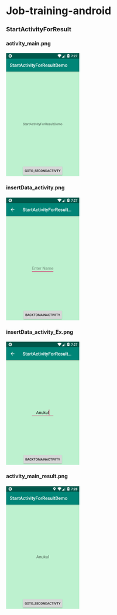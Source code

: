 # Job-training-android
<h3>StartActivityForResult</h3>

<h4>activity_main.png</h4>
<img src="screenshot/activity_main.png" width=200 ,height=200 />

<h4>insertData_activity.png</h4>
<img src="screenshot/insertData_activity.png" width=200 ,height=200 />

<h4>insertData_activity_Ex.png</h4>
<img src="screenshot/insertData_activity_Ex.png" width=200 ,height=200 />

<h4>activity_main_result.png</h4>
<img src="screenshot/activity_main_result.png" width=200 ,height=200 />
